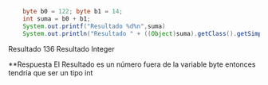 ```java
    byte b0 = 122; byte b1 = 14;
    int suma = b0 + b1;
    System.out.printf("Resultado %d%n",suma)
    System.out.println("Resultado " + ((Object)suma).getClass().getSimpleName());

```
Resultado 136
Resultado Integer

**Respuesta
El Resultado es un número fuera de la variable byte entonces tendría que ser un tipo int
